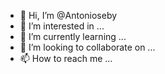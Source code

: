 - 👋 Hi, I’m @Antonioseby
- 👀 I’m interested in ...
- 🌱 I’m currently learning ...
- 💞️ I’m looking to collaborate on ...
- 📫 How to reach me ...

<!---
Antonioseby/Antonioseby is a ✨ special ✨ repository because its `README.md` (this file) appears on your GitHub profile.
You can click the Preview link to take a look at your changes.
--->
